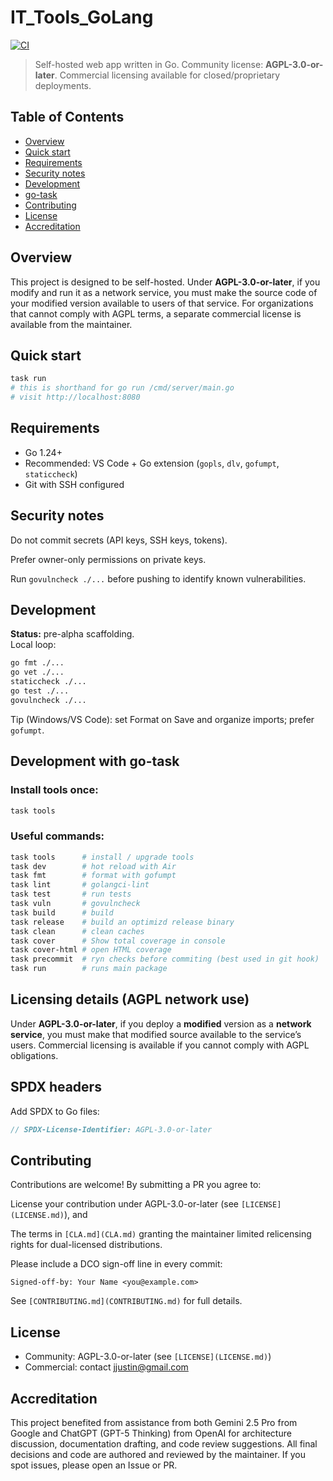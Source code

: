# IT_Tools_GoLang

[![CI](https://github.com/jsdraven/IT_Tools_GoLang/actions/workflows/ci.yml/badge.svg)](https://github.com/jsdraven/IT_Tools_GoLang/actions/workflows/ci.yml)

> Self-hosted web app written in Go. Community license: **AGPL-3.0-or-later**. Commercial licensing available for closed/proprietary deployments.

## Table of Contents
- [Overview](#overview)
- [Quick start](#quick-start)
- [Requirements](#requirements)
- [Security notes](#security-notes)
- [Development](#development)
- [go-task](#development-with-go-task)
- [Contributing](#contributing)
- [License](#license)
- [Accreditation](#accreditation)


## Overview
This project is designed to be self-hosted. Under **AGPL-3.0-or-later**, if you modify and run it as a network service, you must make the source code of your modified version available to users of that service. For organizations that cannot comply with AGPL terms, a separate commercial license is available from the maintainer.

## Quick start
```bash
task run
# this is shorthand for go run /cmd/server/main.go
# visit http://localhost:8080
```

## Requirements
* Go 1.24+
* Recommended: VS Code + Go extension (`gopls`, `dlv`, `gofumpt`, `staticcheck`)
* Git with SSH configured

## Security notes
Do not commit secrets (API keys, SSH keys, tokens).

Prefer owner-only permissions on private keys.

Run `govulncheck ./...` before pushing to identify known vulnerabilities.

## Development
**Status:** pre-alpha scaffolding.  
Local loop:
```bash
go fmt ./...
go vet ./...
staticcheck ./...
go test ./...
govulncheck ./...
```
Tip (Windows/VS Code): set Format on Save and organize imports; prefer `gofumpt`.

## Development with go-task

### Install tools once:
```bash
task tools
```
### Useful commands:
```bash
task tools      # install / upgrade tools
task dev        # hot reload with Air
task fmt        # format with gofumpt
task lint       # golangci-lint
task test       # run tests
task vuln       # govulncheck
task build      # build
task release    # build an optimizd release binary
task clean      # clean caches
task cover      # Show total coverage in console
task cover-html # open HTML coverage
task precommit  # ryn checks before commiting (best used in git hook)
task run        # runs main package
```

## Licensing details (AGPL network use)
Under **AGPL-3.0-or-later**, if you deploy a **modified** version as a **network service**, you must make that modified source available to the service’s users. Commercial licensing is available if you cannot comply with AGPL obligations.

## SPDX headers
Add SPDX to Go files:
```go
// SPDX-License-Identifier: AGPL-3.0-or-later
```

## Contributing
Contributions are welcome! By submitting a PR you agree to:

License your contribution under AGPL-3.0-or-later (see `[LICENSE](LICENSE.md)`), and

The terms in `[CLA.md](CLA.md)` granting the maintainer limited relicensing rights for dual-licensed distributions.

Please include a DCO sign-off line in every commit:
```Git
Signed-off-by: Your Name <you@example.com>
```
See `[CONTRIBUTING.md](CONTRIBUTING.md)` for full details.

## License
*    Community: AGPL-3.0-or-later (see `[LICENSE](LICENSE.md)`)
*    Commercial: contact [jjustin@gmail.com](mailto:jjustin@gmail.com)

## Accreditation
This project benefited from assistance from both Gemini 2.5 Pro from Google and ChatGPT (GPT-5 Thinking) from OpenAI for architecture discussion, documentation drafting, and code review suggestions. All final decisions and code are authored and reviewed by the maintainer. If you spot issues, please open an Issue or PR.
